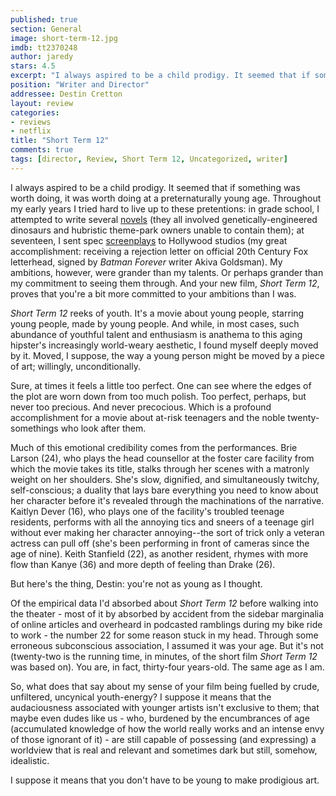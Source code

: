 ```yaml
---
published: true
section: General
image: short-term-12.jpg
imdb: tt2370248
author: jaredy 
stars: 4.5
excerpt: "I always aspired to be a child prodigy. It seemed that if something was worth doing, it was worth doing at a preternaturally young age."
position: "Writer and Director"
addressee: Destin Cretton
layout: review
categories:
- reviews
- netflix
title: "Short Term 12"
comments: true
tags: [director, Review, Short Term 12, Uncategorized, writer]
---
```

I always aspired to be a child prodigy. It seemed that if something was worth doing, it was worth doing at a preternaturally young age. Throughout my early years I tried hard to live up to these pretentions: in grade school, I attempted to write several [novels][1] (they all involved genetically-engineered dinosaurs and hubristic theme-park owners unable to contain them); at seventeen, I sent spec [screenplays][2] to Hollywood studios (my great accomplishment: receiving a rejection letter on official 20th Century Fox letterhead, signed by _Batman Forever_ writer Akiva Goldsman). My ambitions, however, were grander than my talents. Or perhaps grander than my commitment to seeing them through. And your new film, _Short Term 12_, proves that you're a bit more committed to your ambitions than I was.

   [1]: http://youngmiscellanea.com/post/26142534566/the-front-cover-of-the-authors-first-completed
   [2]: http://youngmiscellanea.com/post/52393860480/page-from-an-unnamed-screenplay-written-by

_Short Term 12_ reeks of youth. It's a movie about young people, starring young people, made by young people. And while, in most cases, such abundance of youthful talent and enthusiasm is anathema to this aging hipster's increasingly world-weary aesthetic, I found myself deeply moved by it. Moved, I suppose, the way a young person might be moved by a piece of art; willingly, unconditionally.   

Sure, at times it feels a little too perfect. One can see where the edges of the plot are worn down from too much polish. Too perfect, perhaps, but never too precious. And never precocious. Which is a profound accomplishment for a movie about at-risk teenagers and the noble twenty-somethings who look after them.

Much of this emotional credibility comes from the performances. Brie Larson (24), who plays the head counsellor at the foster care facility from which the movie takes its title, stalks through her scenes with a matronly weight on her shoulders. She's slow, dignified, and simultaneously twitchy, self-conscious; a duality that lays bare everything you need to know about her character before it's revealed through the machinations of the narrative. Kaitlyn Dever (16), who plays one of the facility's troubled teenage residents, performs with all the annoying tics and sneers of a teenage girl without ever making her character annoying--the sort of trick only a veteran actress can pull off (she's been performing in front of cameras since the age of nine). Keith Stanfield (22), as another resident, rhymes with more flow than Kanye (36) and more depth of feeling than Drake (26).

But here's the thing, Destin: you're not as young as I thought.

Of the empirical data I'd absorbed about _Short Term 12_ before walking into the theater - most of it by absorbed by accident from the sidebar marginalia of online articles and overheard in podcasted ramblings during my bike ride to work - the number 22 for some reason stuck in my head. Through some erroneous subconscious association, I assumed it was your age. But it's not (twenty-two is the running time, in minutes, of the short film _Short Term 12_ was based on). You are, in fact, thirty-four years-old. The same age as I am.

So, what does that say about my sense of your film being fuelled by crude, unfiltered, uncynical youth-energy? I suppose it means that the audaciousness associated with younger artists isn't exclusive to them; that maybe even dudes like us -  who, burdened by the encumbrances of age (accumulated knowledge of how the world really works and an intense envy of those ignorant of it) - are still capable of possessing (and expressing) a worldview that is real and relevant and sometimes dark but still, somehow, idealistic.

I suppose it means that you don't have to be young to make prodigious art.